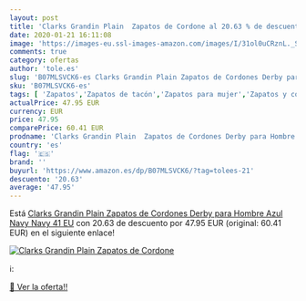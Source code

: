 ```yaml
---
layout: post
title: 'Clarks Grandin Plain  Zapatos de Cordone al 20.63 % de descuento'
date: 2020-01-21 16:11:08
image: 'https://images-eu.ssl-images-amazon.com/images/I/31ol0uCRznL._SL400_.jpg'
comments: true
category: ofertas
author: 'tole.es'
slug: 'B07MLSVCK6-es Clarks Grandin Plain Zapatos de Cordones Derby para Hombre...'
sku: 'B07MLSVCK6-es'
tags: [ 'Zapatos','Zapatos de tacón','Zapatos para mujer','Zapatos y complementos','zapatos', ]
actualPrice: 47.95 EUR
currency: EUR
price: 47.95
comparePrice: 60.41 EUR
prodname: 'Clarks Grandin Plain  Zapatos de Cordones Derby para Hombre  Azul  Navy Navy   41 EU'
country: 'es'
flag: '🇪🇸'
brand: ''
buyurl: 'https://www.amazon.es/dp/B07MLSVCK6/?tag=tolees-21'
descuento: '20.63'
average: '47.95'
---
```


Está [Clarks Grandin Plain  Zapatos de Cordones Derby para Hombre  Azul  Navy Navy   41 EU](https://www.amazon.es/dp/B07MLSVCK6/?tag=tolees-21) con 20.63 de descuento por 47.95 EUR (original: 60.41 EUR) en el siguiente enlace!

[![Clarks Grandin Plain  Zapatos de Cordone](https://images-eu.ssl-images-amazon.com/images/I/31ol0uCRznL._SL400_.jpg)](https://www.amazon.es/dp/B07MLSVCK6/?tag=tolees-21)

ℹ️:


[🛒 Ver la oferta!!](https://www.amazon.es/dp/B07MLSVCK6/?tag=tolees-21)

